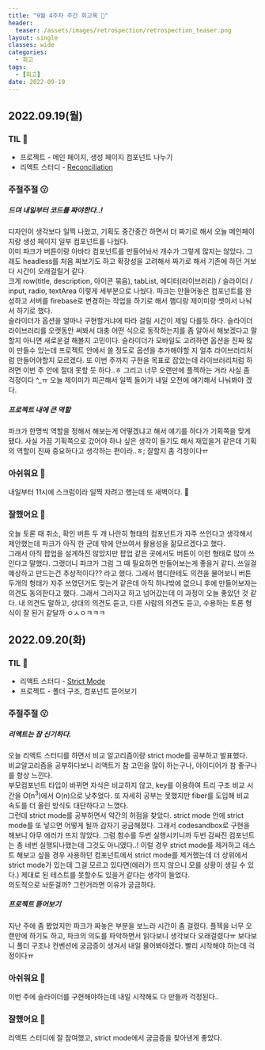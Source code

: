 ```yaml
---
title: "9월 4주차 주간 회고록 🙂"
header:
  teaser: /assets/images/retrospection/retrospection_teaser.png
layout: single
classes: wide
categories:
  - 회고
tags:
  - [회고]
date: 2022-09-19
---
```


## 2022.09.19(월)

### TIL 🧐

- 프로젝트 - 메인 페이지, 생성 페이지 컴포넌트 나누기
- 리액트 스터디 - [Reconciliation](https://donyy.notion.site/Reconciliation-aa709bb406554db3b0aba7cae67b2115)

### 주절주절 😗

##### 드뎌 내일부터 코드를 짜야한다..!

디자인이 생각보다 일찍 나왔고, 기획도 중간중간 하면서 더 짜기로 해서 오늘 메인페이지랑 생성 페이지 일부 컴포넌트를 나눴다.  
이미 파크가 버튼이랑 아바타 컴포넌트를 만들어놔서 개수가 그렇게 많지는 않았다. 그래도 headless를 처음 짜보기도 하고 확장성을 고려해서 짜기로 해서 기존에 하던 거보다 시간이 오래걸릴거 같다.  
크게 row(title, description, 아이콘 묶음), tabList, 에디터(라이브러리) / 슬라이더 / input, radio, textArea 이렇게 세부분으로 나눴다. 파크는 만들어놓은 컴포넌트를 완성하고 서버를 firebase로 변경하는 작업을 하기로 해서 햄디랑 제이미랑 셋이서 나눠서 하기로 했다.  
슬라이더가 옵션을 얼마나 구현할거냐에 따라 걸릴 시간이 제일 다를듯 하다. 슬라이더 라이브러리를 오랫동안 써봐서 대충 어떤 식으로 동작하는지를 좀 알아서 해보겠다고 말할지 아니면 새로운걸 해볼지 고민이다. 슬라이더가 모바일도 고려하면 옵션을 진짜 많이 만들수 있는데 프로젝트 안에서 쓸 정도로 옵션을 추가해야할 지 얼추 라이브러리처럼 만들어야할지 모르겠다. 또 이번 주까지 구현을 목표로 잡았는데 라이브러리처럼 하려면 이번 주 안에 절대 못할 듯 하다..ㅎ 그리고 너무 오랜만에 플젝하는 거라 사실 좀 걱정이다 ^\_ㅠ 오늘 제이미가 피곤해서 일찍 들어가 내일 오전에 얘기해서 나눠봐야 겠다.

##### 프로젝트 내에 큰 역할

파크가 한명씩 역할을 정해서 해보는게 어떻겠냐고 해서 얘기를 하다가 기획쪽을 맞게 됐다. 사실 가끔 기획쪽으로 갔어야 하나 싶은 생각이 들기도 해서 재밌을거 같은데 기획의 역할이 진짜 중요하다고 생각하는 편이라..ㅎ; 잘할지 좀 걱정이다ㅠ

### 아쉬워요 🙁

내일부터 11시에 스크럼이라 일찍 자려고 했는데 또 새벽이다. 🤪

### 잘했어요 🙂

오늘 토론 때 취소, 확인 버튼 두 개 나란히 형태의 컴포넌트가 자주 쓰인다고 생각해서 제안했는데 파크가 아직 한 군데 밖에 안쓰여서 활용성을 잚모르겠다고 했다.  
그래서 아직 팝업을 설계하진 않았지만 팝업 같은 곳에서도 버튼이 이런 형태로 많이 쓰인다고 말했다. 그랬더니 파크가 그럼 그 때 필요하면 만들어보는게 좋을거 같다. 쓰일걸 예상하고 만드는건 추상적이다?? 라고 했다. 그래서 햄디한테도 의견을 물어보니 버튼 두개의 형태가 자주 쓰였던거도 맞는거 같은데 아직 하나밖에 없으니 후에 만들어보자는 의견도 동의한다고 했다. 그래서 그러자고 하고 넘어갔는데 이 과정이 오늘 좋았던 것 같다. 내 의견도 말하고, 상대의 의견도 듣고, 다른 사람의 의견도 듣고, 수용하는 토론 형식이 잘 된거 같달까 ㅇㅅㅇㅋㅋㅋ

## 2022.09.20(화)

### TIL 🧐

- 리액트 스터디 - [Strict Mode](https://donyy.notion.site/Reconciliation-aa709bb406554db3b0aba7cae67b2115)
- 프로젝트 - 폴더 구조, 컴포넌트 뜯어보기

### 주절주절 😗

##### 리액트는 참 신기하다.

오늘 리액트 스터디를 하면서 비교 알고리즘이랑 strict mode를 공부하고 발표했다.  
비교알고리즘을 공부하다보니 리액트가 참 고민을 많이 하는구나, 아이디어가 참 좋구나를 항상 느낀다.  
부모컴포넌트 타입이 바뀌면 자식은 비교하지 않고, key를 이용하여 트리 구조 비교 시간을 O(n<sup>3</sup>)에서 O(n)으로 낮추었다. 또 자세히 공부는 못했지만 fiber를 도입해 비교 속도를 더 올린 방식도 대단하다고 느꼈다.  
그런데 strict mode를 공부하면서 약간의 허점을 찾았다. strict mode 안에 strict mode를 또 넣으면 어떻게 될까 갑자기 궁금해졌다. 그래서 codesandbox로 구현을 해보니 아무 에러가 뜨지 않았다. 그럼 함수를 두번 실행시키니까 두번 감싸진 컴포넌트는 총 네번 실행되나했는데 그것도 아니였다..! 이럴 경우 strict mode를 제거하고 테스트 해보고 싶을 경우 사용하던 컴포넌트에서 strict mode를 제거했는데 더 상위에서 strict mode가 있는데 그걸 모르고 있다면(에러가 뜨지 않으니 모를 상황이 생길 수 있다.) 제대로 된 테스트를 못할수도 있을거 같다는 생각이 들었다.  
의도적으로 놔둔걸까? 그런거라면 이유가 궁금하다.

##### 프로젝트 뜯어보기

지난 주에 좀 봤었지만 파크가 짜놓은 부분을 보느라 시간이 좀 걸렸다. 플젝을 너무 오랜만에 하기도 하고, 파크의 의도를 파악하면서 읽다보니 생각보다 오래걸렸다ㅠ 보다보니 폴더 구조나 컨벤션에 궁금증이 생겨서 내일 물어봐야겠다.
빨리 시작해야 하는데 걱정이다ㅠ

### 아쉬워요 🙁

이번 주에 슬라이더를 구현해야하는데 내일 시작해도 다 만들까 걱정된다..

### 잘했어요 🙂

리액트 스터디에 잘 참여했고, strict mode에서 궁금증을 찾아낸게 좋았다.
